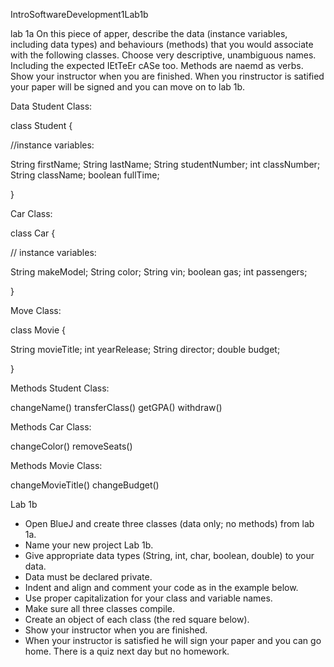 IntroSoftwareDevelopment1Lab1b

lab 1a
On this piece of apper, describe the data (instance variables, including data types) and behaviours (methods) that you would associate with the following classes. Choose very descriptive, unambiguous names. Including the expected IEtTeEr cASe too. Methods are naemd as verbs. Show your instructor when you are finished. When you rinstructor is satified your paper will be signed and you can move on to lab 1b.

Data
Student Class:

class Student {

//instance variables:

String firstName;
String lastName;
String studentNumber;
int classNumber;
String className;
boolean fullTime;

}

Car Class:

class Car {

// instance variables:

String makeModel;
String color;
String vin;
boolean gas;
int passengers;

}

Move Class:

class Movie {

String movieTitle;
int yearRelease;
String director;
double budget;

}

Methods
Student Class:

changeName()
transferClass()
getGPA()
withdraw()


Methods
Car Class:

changeColor()
removeSeats()

Methods
Movie Class:

changeMovieTitle()
changeBudget()

Lab 1b
- Open BlueJ and create three classes (data only; no methods) from lab 1a.
- Name your new project Lab 1b.
- Give appropriate data types (String, int, char, boolean, double) to your data.
- Data must be declared private.
- Indent and align and comment your code as in the example below.
- Use proper capitalization for your class and variable names.
- Make sure all three classes compile.
- Create an object of each class (the red square below).
- Show your instructor when you are finished.
- When your instructor is satisfied he will sign your paper and you can go home. There is a quiz next day but no homework.
